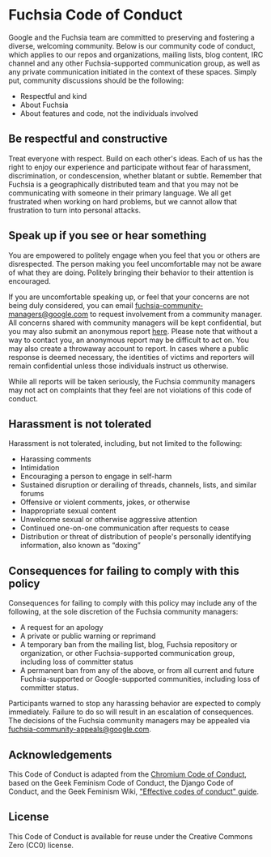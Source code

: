 # Fuchsia Code of Conduct

Google and the Fuchsia team are committed to preserving and fostering a diverse,
welcoming community. Below is our community code of conduct, which applies to
our repos and organizations, mailing lists, blog content, IRC channel and any
other Fuchsia-supported communication group, as well as any private
communication initiated in the context of these spaces.
Simply put, community discussions should be the following:

 * Respectful and kind
 * About Fuchsia
 * About features and code, not the individuals involved

## Be respectful and constructive

Treat everyone with respect. Build on each other's ideas. Each of us has the
right to enjoy our experience and participate without fear of harassment,
discrimination, or condescension, whether blatant or subtle. Remember that
Fuchsia is a geographically distributed team and that you may not be
communicating with someone in their primary language. We all get frustrated
when working on hard problems, but we cannot allow that frustration to turn
into personal attacks.

## Speak up if you see or hear something

You are empowered to politely engage when you feel that you or others are
disrespected. The person making you feel uncomfortable may not be aware of what
they are doing. Politely bringing their behavior to their attention is
encouraged.

If you are uncomfortable speaking up, or feel that your concerns are not being
duly considered, you can email fuchsia-community-managers@google.com to request
involvement from a community manager. All concerns shared with community
managers will be kept confidential, but you may also submit an anonymous report
[here](https://goo.gl/forms/xgisUdowrEWrYgui2). Please note that without a way
to contact you, an anonymous report may be difficult to act on. You may also
create a throwaway account to report. In cases where a public response is deemed
necessary, the identities of victims and reporters will remain confidential
unless those individuals instruct us otherwise.

While all reports will be taken seriously, the Fuchsia community managers may
not act on complaints that they feel are not violations of this code of
conduct.

## Harassment is not tolerated

Harassment is not tolerated, including, but not limited to the
following:

 * Harassing comments
 * Intimidation
 * Encouraging a person to engage in self-harm
 * Sustained disruption or derailing of threads, channels, lists, and similar
   forums
 * Offensive or violent comments, jokes, or otherwise
 * Inappropriate sexual content
 * Unwelcome sexual or otherwise aggressive attention
 * Continued one-on-one communication after requests to cease
 * Distribution or threat of distribution of people's personally identifying
   information, also known as “doxing”

## Consequences for failing to comply with this policy

Consequences for failing to comply with this policy may include any of the
following, at the sole discretion of the Fuchsia community managers:

 * A request for an apology
 * A private or public warning or reprimand
 * A temporary ban from the mailing list, blog, Fuchsia repository or
   organization, or other Fuchsia-supported communication group, including
   loss of committer status
 * A permanent ban from any of the above, or from all current and future
   Fuchsia-supported or Google-supported communities, including loss of
   committer status.

Participants warned to stop any harassing behavior are expected to comply
immediately. Failure to do so will result in an escalation of consequences.
The decisions of the Fuchsia community managers may be appealed via
fuchsia-community-appeals@google.com.

## Acknowledgements

This Code of Conduct is adapted from the
[Chromium Code of Conduct](https://chromium.googlesource.com/chromium/src/+/master/CODE_OF_CONDUCT.md),
based on the Geek Feminism Code of Conduct,
the Django Code of Conduct,
and the Geek Feminism Wiki,
["Effective codes of conduct" guide](https://geekfeminism.wikia.org/wiki/Code_of_conduct_evaluations).

## License

This Code of Conduct is available for reuse under the Creative Commons Zero
(CC0) license.
